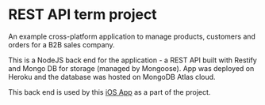 # REST API term project

An example cross-platform application to manage products, customers and orders for a B2B sales company.

This is a NodeJS back end for the application - a REST API built with Restify and Mongo DB for storage (managed by Mongoose). App was deployed on Heroku and the database was hosted on MongoDB Atlas cloud.

This back end is used by this [iOS App](https://github.com/deepstereo/mapd-project1-ios-client) as a part of the project.
